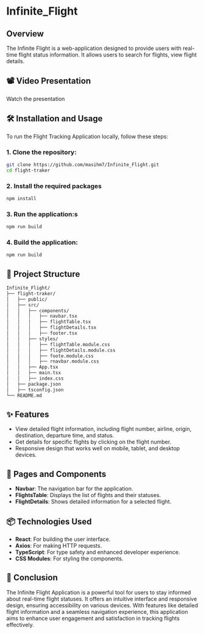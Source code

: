 # Infinite_Flight

## Overview
The Infinite Flight is a web-application designed to provide users with real-time flight status information. It allows users to search for flights, view flight details.

## 📽️ Video Presentation

Watch the presentation

## 🛠️ Installation and Usage

To run the Flight Tracking Application locally, follow these steps:

### 1. Clone the repository:
```bash
git clone https://github.com/masihm7/Infinite_Flight.git
cd flight-traker
```
### 2. Install the required packages
```bash
npm install
```
### 3. Run the application:s
```bash
npm run build
```
### 4. Build the application:
```bash
npm run build
```
## 📂 Project Structure

```bash
Infinite_Flight/
├── flight-traker/
│   ├── public/                
│   ├── src/
│   │   ├── components/        
│   │   │   ├── navbar.tsx     
│   │   │   ├── flightTable.tsx
│   │   │   ├── flightDetails.tsx
│   │   │   ├── footer.tsx 
│   │   ├── styles/            
│   │   │   ├── flightTable.module.css 
│   │   │   ├── flightDetails.module.css
│   │   │   ├── foote.module.css
│   │   │   ├── rnavbar.module.css 
│   │   ├── App.tsx            
│   │   ├── main.tsx
│   │   ├── index.css          
│   ├── package.json          
│   ├── tsconfig.json         
└── README.md        
```
## ✨ Features

- View detailed flight information, including flight number, airline, origin, destination, departure time, and status.
- Get details for specific flights by clicking on the flight number.
- Responsive design that works well on mobile, tablet, and desktop devices.


## 📁 Pages and Components

- **Navbar**: The navigation bar for the application.
- **FlightsTable**: Displays the list of flights and their statuses.
- **FlightDetails**: Shows detailed information for a selected flight.

## 📦 Technologies Used

* **React**: For building the user interface.
* **Axios**: For making HTTP requests.
* **TypeScript**: For type safety and enhanced developer experience.
* **CSS Modules**: For styling the components.

## 🎉 Conclusion

The Infinite Flight Application is a powerful tool for users to stay informed about real-time flight statuses.  It offers an intuitive interface and responsive design, ensuring accessibility on various devices. With features like detailed flight information and a seamless navigation experience, this application aims to enhance user engagement and satisfaction in tracking flights effectively.

